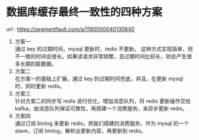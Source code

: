 # 数据库缓存最终一致性的四种方案
  url : https://segmentfault.com/a/1190000040130840
1. 方案一      
  通过 key 的过期时间，mysql 更新时，redis 不更新。 这种方式实现简单，但不一致的时间会很长。如果读请求非常频繁，且过期时间比较长，则会产生很多长期的脏数据。        
2. 方案二      
  在方案一的基础上扩展，通过 key 的过期时间兜底，并且，在更新 mysql 时，同时更新 redis。      
3. 方案三      
    针对方案二的同步写 redis 进行优化，增加消息队列，将 redis 更新操作交给 kafka，由消息队列保证可靠性，再搭建一个消费服务，来异步更新 redis。
4. 方案四      
  通过订阅 binlog 来更新 redis，把我们搭建的消费服务，作为 mysql 的一个 slave，订阅 binlog，解析出更新内容，再更新到 redis。
  
  